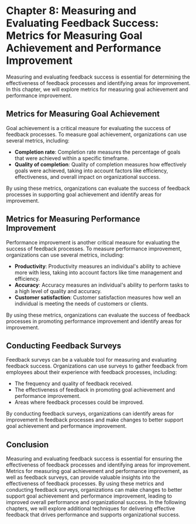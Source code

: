 Chapter 8: Measuring and Evaluating Feedback Success: Metrics for Measuring Goal Achievement and Performance Improvement
========================================================================================================================

Measuring and evaluating feedback success is essential for determining the effectiveness of feedback processes and identifying areas for improvement. In this chapter, we will explore metrics for measuring goal achievement and performance improvement.

Metrics for Measuring Goal Achievement
--------------------------------------

Goal achievement is a critical measure for evaluating the success of feedback processes. To measure goal achievement, organizations can use several metrics, including:

* **Completion rate**: Completion rate measures the percentage of goals that were achieved within a specific timeframe.
* **Quality of completion**: Quality of completion measures how effectively goals were achieved, taking into account factors like efficiency, effectiveness, and overall impact on organizational success.

By using these metrics, organizations can evaluate the success of feedback processes in supporting goal achievement and identify areas for improvement.

Metrics for Measuring Performance Improvement
---------------------------------------------

Performance improvement is another critical measure for evaluating the success of feedback processes. To measure performance improvement, organizations can use several metrics, including:

* **Productivity**: Productivity measures an individual's ability to achieve more with less, taking into account factors like time management and efficiency.
* **Accuracy**: Accuracy measures an individual's ability to perform tasks to a high level of quality and accuracy.
* **Customer satisfaction**: Customer satisfaction measures how well an individual is meeting the needs of customers or clients.

By using these metrics, organizations can evaluate the success of feedback processes in promoting performance improvement and identify areas for improvement.

Conducting Feedback Surveys
---------------------------

Feedback surveys can be a valuable tool for measuring and evaluating feedback success. Organizations can use surveys to gather feedback from employees about their experience with feedback processes, including:

* The frequency and quality of feedback received.
* The effectiveness of feedback in promoting goal achievement and performance improvement.
* Areas where feedback processes could be improved.

By conducting feedback surveys, organizations can identify areas for improvement in feedback processes and make changes to better support goal achievement and performance improvement.

Conclusion
----------

Measuring and evaluating feedback success is essential for ensuring the effectiveness of feedback processes and identifying areas for improvement. Metrics for measuring goal achievement and performance improvement, as well as feedback surveys, can provide valuable insights into the effectiveness of feedback processes. By using these metrics and conducting feedback surveys, organizations can make changes to better support goal achievement and performance improvement, leading to improved overall performance and organizational success. In the following chapters, we will explore additional techniques for delivering effective feedback that drives performance and supports organizational success.

